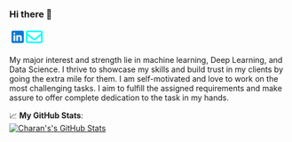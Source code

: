 ### Hi there 👋

<!--
**charankamarapu/charankamarapu** is a ✨ _special_ ✨ repository because its `README.md` (this file) appears on your GitHub profile.

Here are some ideas to get you started:

- 🔭 I’m currently working on ...
- 🌱 I’m currently learning ...
- 👯 I’m looking to collaborate on ...
- 🤔 I’m looking for help with ...
- 💬 Ask me about ...
- 📫 How to reach me: ...
- 😄 Pronouns: ...
- ⚡ Fun fact: ...
-->

<a href="https://www.linkedin.com/in/charan-kamarapu/">
  <img align="left" alt="Profile" width="30px" src="https://github.com/charankamarapu/charankamarapu/blob/main/icons8-linkedin-48.png"/>
</a>
<a href="mailto:2018111@iiitdmj.ac.in">
  <img align="left" alt="Email Me" width="30px" src="https://github.com/charankamarapu/charankamarapu/blob/main/envelope.svg" />
</a>  
<br>
<br>  


My major interest and strength lie in machine learning, Deep Learning, and Data Science. I thrive to showcase my skills and build trust in my clients by going the extra mile for them. I am self-motivated and love to work on the most challenging tasks. I aim to fulfill the assigned requirements and make assure to offer complete dedication to the task in my hands.


📈 **My GitHub Stats**:  
[![Charan's's GitHub Stats](https://github-readme-stats.vercel.app/api?username=charankamarapu&theme=gotham&show_icons=true&count_private=true)](https://github.com/charankamarapu)
